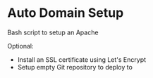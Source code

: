 # Auto Domain Setup

Bash script to setup an Apache 

Optional:
* Install an SSL certificate using Let's Encrypt
* Setup empty Git repository to deploy to
